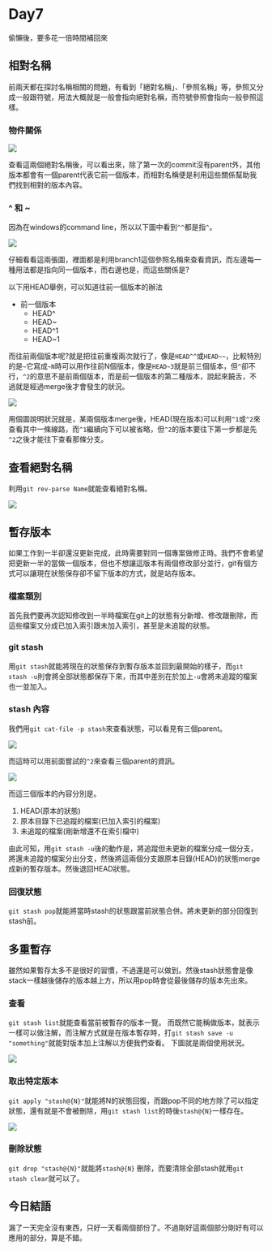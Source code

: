 # Day7
偷懶後，要多花一倍時間補回來

## 相對名稱
前兩天都在探討名稱相關的問題，有看到「絕對名稱」、「參照名稱」等，參照又分成一般跟符號，用法大概就是一般會指向絕對名稱，而符號參照會指向一般參照這樣。

### 物件關係

![](https://i.imgur.com/EEITqPN.png)

查看這兩個絕對名稱後，可以看出來，除了第一次的commit沒有parent外，其他版本都會有一個parent代表它前一個版本，而相對名稱便是利用這些關係幫助我們找到相對的版本內容。

### ^ 和 ~
因為在windows的command line，所以以下圖中看到`^^`都是指`^`。

![](https://i.imgur.com/blAqqyC.png)

仔細看看這兩張圖，裡面都是利用branch1這個參照名稱來查看資訊，而左邊每一種用法都是指向同一個版本，而右邊也是，而這些關係是?

以下用HEAD舉例，可以知道往前一個版本的辦法

- 前一個版本
  - HEAD^
  - HEAD~
  - HEAD^1
  - HEAD~1

而往前兩個版本呢?就是把往前重複兩次就行了，像是`HEAD^^`或`HEAD~~`，比較特別的是`~`它寫成`~N`時可以用作往前N個版本，像是`HEAD~3`就是前三個版本，但`^`卻不行，`^2`的意思不是前兩個版本，而是前一個版本的第二種版本，說起來饒舌，不過就是經過merge後才會發生的狀況。

![](https://i.imgur.com/oY37F5J.png)

用個圖說明狀況就是，某兩個版本merge後，HEAD(現在版本)可以利用`^1`或`^2`來查看其中一條線路，而`^1`繼續向下可以被省略，但`^2`的版本要往下第一步都是先`^2`之後才能往下查看那條分支。

## 查看絕對名稱
利用`git rev-parse Name`就能查看絕對名稱。

![](https://i.imgur.com/xP5zr8h.png)

## 暫存版本
如果工作到一半卻還沒更新完成，此時需要對同一個專案做修正時。我們不會希望把更新一半的當做一個版本，但也不想讓這版本有兩個修改部分並行，git有個方式可以讓現在狀態保存卻不留下版本的方式，就是站存版本。

### 檔案類別
首先我們要再次認知修改到一半時檔案在git上的狀態有分新增、修改跟刪除，而這些檔案又分成已加入索引跟未加入索引，甚至是未追蹤的狀態。

### git stash
用`git stash`就能將現在的狀態保存到暫存版本並回到最開始的樣子，而`git stash -u`則會將全部狀態都保存下來，而其中差別在於加上`-u`會將未追蹤的檔案也一並加入。

 ### stash 內容
 我們用`git cat-file -p stash`來查看狀態，可以看見有三個parent。
 
 ![](https://i.imgur.com/Q7zoRY4.png)

而這時可以用前面嘗試的`^2`來查看三個parent的資訊。

![](https://i.imgur.com/B8AfBc6.png)

而這三個版本的內容分別是。

1. HEAD(原本的狀態)
2. 原本目錄下已追蹤的檔案(已加入索引的檔案)
3. 未追蹤的檔案(剛新增還不在索引檔中)

由此可知，用`git stash -u`後的動作是，將追蹤但未更新的檔案分成一個分支，將還未追蹤的檔案分出分支，然後將這兩個分支跟原本目錄(HEAD)的狀態merge成新的暫存版本。然後退回HEAD狀態。

### 回復狀態
`git stash pop`就能將當時stash的狀態跟當前狀態合併。將未更新的部分回復到stash前。

## 多重暫存
雖然如果暫存太多不是很好的習慣，不過還是可以做到。然後stash狀態會是像stack一樣越後儲存的版本越上方，所以用pop時會從最後儲存的版本先出來。

### 查看
`git stash list`就能查看當前被暫存的版本一覽。
而既然它能稱做版本，就表示一樣可以做注解，而注解方式就是在版本暫存時，打`git stash save -u "something"`就能對版本加上注解以方便我們查看。
下圖就是兩個使用狀況。

![](https://i.imgur.com/AdN6lSU.png)

### 取出特定版本
`git apply "stash@{N}"`就能將N的狀態回復，而跟pop不同的地方除了可以指定狀態，還有就是不會被刪除，用`git stash list`的時後`stash@{N}`一樣存在。

![](https://i.imgur.com/CN9KrAU.png)

### 刪除狀態
`git drop "stash@{N}"`就能將`stash@{N}` 刪除，而要清除全部stash就用`git stash clear`就可以了。

## 今日結語
漏了一天完全沒有東西，只好一天看兩個部份了。不過剛好這兩個部分剛好有可以應用的部分，算是不錯。

